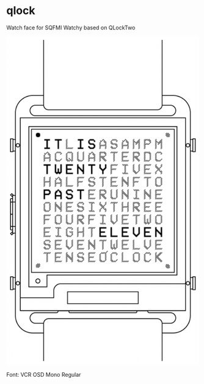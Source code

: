 # qlock

Watch face for SQFMI Watchy based on QLockTwo

![QLock](./images/watch.png)

Font: VCR OSD Mono Regular